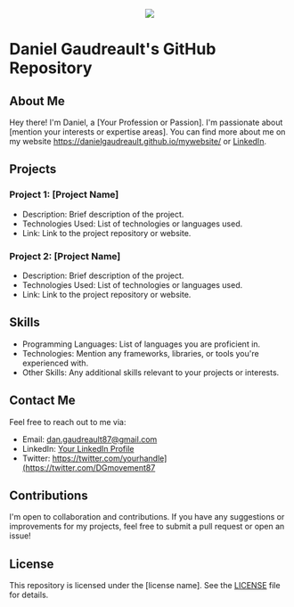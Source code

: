 <p align="center"><img src="https://raw.githubusercontent.com/images/main logo 2.png" /></p>

# Daniel Gaudreault's GitHub Repository

## About Me
Hey there! I'm Daniel, a [Your Profession or Passion]. I'm passionate about [mention your interests or expertise areas]. You can find more about me on my website https://danielgaudreault.github.io/mywebsite/ or [LinkedIn](https://www.linkedin.com/in/yourprofile).

## Projects

### Project 1: [Project Name]
- Description: Brief description of the project.
- Technologies Used: List of technologies or languages used.
- Link: Link to the project repository or website.

### Project 2: [Project Name]
- Description: Brief description of the project.
- Technologies Used: List of technologies or languages used.
- Link: Link to the project repository or website.

## Skills
- Programming Languages: List of languages you are proficient in.
- Technologies: Mention any frameworks, libraries, or tools you're experienced with.
- Other Skills: Any additional skills relevant to your projects or interests.

## Contact Me
Feel free to reach out to me via:
- Email: dan.gaudreault87@gmail.com
- LinkedIn: [Your LinkedIn Profile](https://www.linkedin.com/in/yourprofile)
- Twitter: https://twitter.com/yourhandle](https://twitter.com/DGmovement87

## Contributions
I'm open to collaboration and contributions. If you have any suggestions or improvements for my projects, feel free to submit a pull request or open an issue!

## License
This repository is licensed under the [license name]. See the [LICENSE](LICENSE) file for details.

